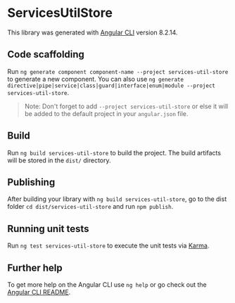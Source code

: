 # ServicesUtilStore

This library was generated with [Angular CLI](https://github.com/angular/angular-cli) version 8.2.14.

## Code scaffolding

Run `ng generate component component-name --project services-util-store` to generate a new component. You can also use `ng generate directive|pipe|service|class|guard|interface|enum|module --project services-util-store`.
> Note: Don't forget to add `--project services-util-store` or else it will be added to the default project in your `angular.json` file. 

## Build

Run `ng build services-util-store` to build the project. The build artifacts will be stored in the `dist/` directory.

## Publishing

After building your library with `ng build services-util-store`, go to the dist folder `cd dist/services-util-store` and run `npm publish`.

## Running unit tests

Run `ng test services-util-store` to execute the unit tests via [Karma](https://karma-runner.github.io).

## Further help

To get more help on the Angular CLI use `ng help` or go check out the [Angular CLI README](https://github.com/angular/angular-cli/blob/master/README.md).
